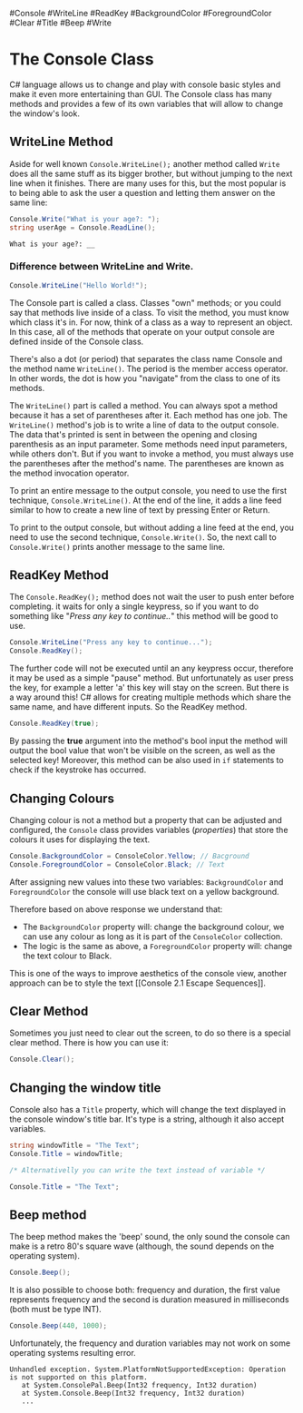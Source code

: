 #Console #WriteLine #ReadKey #BackgroundColor #ForegroundColor #Clear #Title #Beep #Write
# The Console Class

C# language allows us to change and play with console basic styles and make it even more entertaining than GUI.
The Console class has many methods and provides a few of its own variables that will allow to change the window's look.

## WriteLine Method

Aside for well known `` Console.WriteLine(); `` another method called ``Write`` does all the same stuff as its bigger brother, but without jumping to the next line when it finishes. There are many uses for this, but the most popular is to being able to ask the user a question and letting them answer on the same line:

```c#
Console.Write("What is your age?: ");
string userAge = Console.ReadLine();
```
	What is your age?: __

### Difference between WriteLine and Write.

```c#
Console.WriteLine("Hello World!");
```

The Console part is called a class. Classes "own" methods; or you could say that methods live inside of a class. To visit the method, you must know which class it's in. For now, think of a class as a way to represent an object. In this case, all of the methods that operate on your output console are defined inside of the Console class.

There's also a dot (or period) that separates the class name Console and the method name `WriteLine()`. The period is the member access operator. In other words, the dot is how you "navigate" from the class to one of its methods.

The `WriteLine()` part is called a method. You can always spot a method because it has a set of parentheses after it. Each method has one job. The `WriteLine()` method's job is to write a line of data to the output console. The data that's printed is sent in between the opening and closing parenthesis as an input parameter. Some methods need input parameters, while others don't. But if you want to invoke a method, you must always use the parentheses after the method's name. The parentheses are known as the method invocation operator.

To print an entire message to the output console, you need to use the first technique, `Console.WriteLine()`. At the end of the line, it adds a line feed similar to how to create a new line of text by pressing Enter or Return.

To print to the output console, but without adding a line feed at the end, you need to use the second technique, `Console.Write()`. So, the next call to `Console.Write()` prints another message to the same line.
## ReadKey Method

The ``Console.ReadKey();`` method does not wait the user to push enter before completing. it waits for only a single keypress, so if you want to do something like "*Press any key to continue..*" this method will be good to use.

```c#
Console.WriteLine("Press any key to continue...");
Console.ReadKey();
```

The further code will not be executed until an any keypress occur, therefore it may be used as a simple "pause" method. But unfortunately as user press the key, for example a letter 'a' this key will stay on the screen. But there is a way around this! C# allows for creating multiple methods which share the same name, and have different inputs. So the ReadKey method.

```c#
Console.ReadKey(true);
```

By passing the **true** argument into the method's bool input the method will output the bool value that won't be visible on the screen, as well as the selected key! Moreover, this method can be also used in `if` statements to check if the keystroke has occurred. 

## Changing Colours

Changing colour is not a method but a property that can be adjusted and configured, the `Console` class provides variables (*properties*) that store the colours it uses for displaying the text.

```c#
Console.BackgroundColor = ConsoleColor.Yellow; // Bacground
Console.ForegroundColor = ConsoleColor.Black; // Text
```

After assigning new values into these two variables: `BackgroundColor` and `ForegroundColor` the console will use black text on a yellow background.

Therefore based on above response we understand that:
- The `BackgroundColor` property will: change the background colour, we can use any colour as long as it is part of the `ConsoleColor` collection.
- The logic is the same as above, a `ForegroundColor` property will: change the text colour to Black.

This is one of the ways to improve aesthetics of the console view, another approach can be to style the text [[Console 2.1 Escape Sequences]].

## Clear Method

Sometimes you just need to clear out the screen, to do so there is a special clear method. There is how you can use it:

```c#
Console.Clear();
```

## Changing the window title

Console also has a `Title` property, which will change the text displayed in the console window's title bar. It's type is a string, although it also accept variables.

```c#
string windowTitle = "The Text";
Console.Title = windowTitle;

/* Alternativelly you can write the text instead of variable */

Console.Title = "The Text";
```

## Beep method

The beep method makes the 'beep' sound, the only sound the console can make is a retro 80's square wave (although, the sound depends on the operating system).

```c#
Console.Beep();
```

It is also possible to choose both: frequency and duration, the first value represents frequency and the second is duration measured in milliseconds (both must be type INT).

```c#
Console.Beep(440, 1000);
```

Unfortunately, the frequency and duration variables may not work on some operating systems resulting error.

```error 
Unhandled exception. System.PlatformNotSupportedException: Operation is not supported on this platform.
   at System.ConsolePal.Beep(Int32 frequency, Int32 duration)
   at System.Console.Beep(Int32 frequency, Int32 duration)
   ...
```

